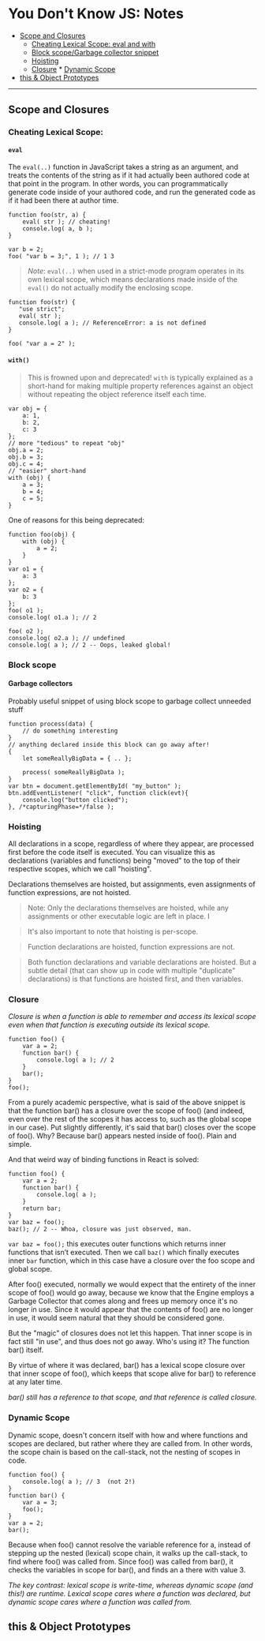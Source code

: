 # You Don't Know JS: Notes

-   [Scope and Closures](#Scope-and-Closures)
    -   [Cheating Lexical Scope: eval and with](#Cheating-Lexical-Scope)
    -   [Block scope/Garbage collector snippet](#Block-scope)
    -   [Hoisting](#Hoisting)
    -   [Closure](#Closure) \* [Dynamic Scope](#Dynamic-Scope)
-   [this & Object Prototypes](#this-Object-Prototypes)

---

## Scope and Closures

### Cheating Lexical Scope:

#### `eval`

The `eval(..)` function in JavaScript takes a string as an argument, and treats the contents of the string as if it had actually been authored code at that point in the program. In other words, you can programmatically generate code inside of your authored code, and run the generated code as if it had been there at author time.

```
function foo(str, a) {
	eval( str ); // cheating!
	console.log( a, b );
}

var b = 2;
foo( "var b = 3;", 1 ); // 1 3
```

> _Note_: `eval(..)` when used in a strict-mode program operates in its own lexical scope, which means declarations made inside of the `eval()` do not actually modify the enclosing scope.

```
function foo(str) {
   "use strict";
   eval( str );
   console.log( a ); // ReferenceError: a is not defined
}

foo( "var a = 2" );
```

#### `with()`

> This is frowned upon and deprecated!
> `with` is typically explained as a short-hand for making multiple property references against an object without repeating the object reference itself each time.

```
var obj = {
	a: 1,
	b: 2,
	c: 3
};
// more "tedious" to repeat "obj"
obj.a = 2;
obj.b = 3;
obj.c = 4;
// "easier" short-hand
with (obj) {
	a = 3;
	b = 4;
	c = 5;
}
```

One of reasons for this being deprecated:

```
function foo(obj) {
	with (obj) {
		a = 2;
	}
}
var o1 = {
	a: 3
};
var o2 = {
	b: 3
};
foo( o1 );
console.log( o1.a ); // 2

foo( o2 );
console.log( o2.a ); // undefined
console.log( a ); // 2 -- Oops, leaked global!
```

### Block scope

#### Garbage collectors

Probably useful snippet of using block scope to garbage collect unneeded stuff

```
function process(data) {
	// do something interesting
}
// anything declared inside this block can go away after!
{
	let someReallyBigData = { .. };

	process( someReallyBigData );
}
var btn = document.getElementById( "my_button" );
btn.addEventListener( "click", function click(evt){
	console.log("button clicked");
}, /*capturingPhase=*/false );
```

### Hoisting

All declarations in a scope, regardless of where they appear, are processed first before the code itself is executed. You can visualize this as declarations (variables and functions) being "moved" to the top of their respective scopes, which we call "hoisting".

Declarations themselves are hoisted, but assignments, even assignments of function expressions, are not hoisted.

> Note: Only the declarations themselves are hoisted, while any assignments or other executable logic are left in place. I

> It's also important to note that hoisting is per-scope.

> Function declarations are hoisted, function expressions are not.

> Both function declarations and variable declarations are hoisted. But a subtle detail (that can show up in code with multiple "duplicate" declarations) is that functions are hoisted first, and then variables.

### Closure

_Closure is when a function is able to remember and access its lexical scope even when that function is executing outside its lexical scope._

```
function foo() {
	var a = 2;
	function bar() {
		console.log( a ); // 2
	}
	bar();
}
foo();
```

From a purely academic perspective, what is said of the above snippet is that the function bar() has a closure over the scope of foo() (and indeed, even over the rest of the scopes it has access to, such as the global scope in our case). Put slightly differently, it's said that bar() closes over the scope of foo(). Why? Because bar() appears nested inside of foo(). Plain and simple.

And that weird way of binding functions in React is solved:

```
function foo() {
	var a = 2;
	function bar() {
		console.log( a );
	}
	return bar;
}
var baz = foo();
baz(); // 2 -- Whoa, closure was just observed, man.
```

`var baz = foo();` this executes outer functions which returns inner functions that isn’t executed. Then we call `baz()` which finally executes inner `bar` function, which in this case have a closure over the foo scope and global scope.

After foo() executed, normally we would expect that the entirety of the inner scope of foo() would go away, because we know that the Engine employs a Garbage Collector that comes along and frees up memory once it's no longer in use. Since it would appear that the contents of foo() are no longer in use, it would seem natural that they should be considered gone.

But the "magic" of closures does not let this happen. That inner scope is in fact still "in use", and thus does not go away. Who's using it? The function bar() itself.

By virtue of where it was declared, bar() has a lexical scope closure over that inner scope of foo(), which keeps that scope alive for bar() to reference at any later time.

_bar() still has a reference to that scope, and that reference is called closure._

### Dynamic Scope

Dynamic scope, doesn't concern itself with how and where functions and scopes are declared, but rather where they are called from. In other words, the scope chain is based on the call-stack, not the nesting of scopes in code.

```
function foo() {
	console.log( a ); // 3  (not 2!)
}
function bar() {
	var a = 3;
	foo();
}
var a = 2;
bar();
```

Because when foo() cannot resolve the variable reference for a, instead of stepping up the nested (lexical) scope chain, it walks up the call-stack, to find where foo() was called from. Since foo() was called from bar(), it checks the variables in scope for bar(), and finds an a there with value 3.

_The key contrast: lexical scope is write-time, whereas dynamic scope (and this!) are runtime. Lexical scope cares where a function was declared, but dynamic scope cares where a function was called from._

## this & Object Prototypes
